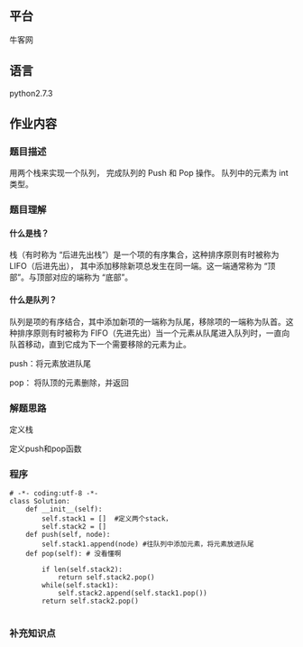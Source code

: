 ## 平台
牛客网

## 语言
python2.7.3

## 作业内容

### 题目描述

用两个栈来实现一个队列，
完成队列的 Push 和 Pop 操作。
队列中的元素为 int 类型。


### 题目理解

#### 什么是栈？

栈（有时称为 “后进先出栈”）是一个项的有序集合，这种排序原则有时被称为 LIFO（后进先出），
其中添加移除新项总发生在同一端。这一端通常称为 “顶部”。与顶部对应的端称为 “底部”。


#### 什么是队列？

队列是项的有序结合，其中添加新项的一端称为队尾，移除项的一端称为队首。这种排序原则有时被称为 
FIFO（先进先出）当一个元素从队尾进入队列时，一直向队首移动，直到它成为下一个需要移除的元素为止。

push：将元素放进队尾

pop： 将队顶的元素删除，并返回

### 解题思路

定义栈

定义push和pop函数



### 程序
```
# -*- coding:utf-8 -*-
class Solution:
    def __init__(self):
        self.stack1 = []  #定义两个stack，
        self.stack2 = []
    def push(self, node):        
        self.stack1.append(node) #往队列中添加元素，将元素放进队尾
    def pop(self): # 没看懂啊
        
        if len(self.stack2):
            return self.stack2.pop()
        while(self.stack1):
            self.stack2.append(self.stack1.pop())
        return self.stack2.pop()    


```


### 补充知识点
